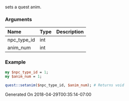 sets a quest anim.
### Arguments
**Name**|**Type**|**Description**
:---|:---|:---
npc_type_id|int|
anim_num|int|

### Example

```perl
my $npc_type_id = 1;
my $anim_num = 1;

quest::setanim($npc_type_id, $anim_num); # Returns void
```


Generated On 2018-04-29T00:35:14-07:00